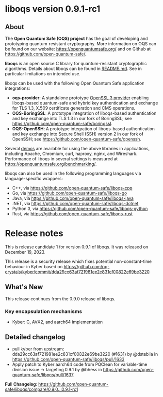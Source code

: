 liboqs version 0.9.1-rc1
========================

About
-----

The **Open Quantum Safe (OQS) project** has the goal of developing and prototyping quantum-resistant cryptography.  More information on OQS can be found on our website: https://openquantumsafe.org/ and on Github at https://github.com/open-quantum-safe/.  

**liboqs** is an open source C library for quantum-resistant cryptographic algorithms.  Details about liboqs can be found in [README.md](https://github.com/open-quantum-safe/liboqs/blob/main/README.md).  See in particular limitations on intended use.

liboqs can be used with the following Open Quantum Safe application integrations:

- **oqs-provider**: A standalone prototype [OpenSSL 3 provider](https://www.openssl.org/docs/manmaster/man7/provider.html) enabling liboqs-based quantum-safe and hybrid key authentication and exchange for TLS 1.3, X.509 certificate generation and CMS operations.
- **OQS-BoringSSL**: A prototype integration of liboqs-based authentication and key exchange into TLS 1.3 in our fork of BoringSSL; see https://github.com/open-quantum-safe/boringssl.
- **OQS-OpenSSH**: A prototype integration of liboqs-based authentication and key exchange into Secure Shell (SSH) version 2 in our fork of OpenSSH; see https://github.com/open-quantum-safe/openssh.

Several [demos](https://github.com/open-quantum-safe/oqs-demos) are available for using the above libraries in applications, including Apache, Chromium, curl, haproxy, nginx, and Wireshark.  Performance of liboqs in several settings is measured at https://openquantumsafe.org/benchmarking/.

liboqs can also be used in the following programming languages via language-specific wrappers:

- C++, via https://github.com/open-quantum-safe/liboqs-cpp
- Go, via https://github.com/open-quantum-safe/liboqs-go
- Java, via https://github.com/open-quantum-safe/liboqs-java
- .NET, via https://github.com/open-quantum-safe/liboqs-dotnet
- Python 3, via https://github.com/open-quantum-safe/liboqs-python
- Rust, via https://github.com/open-quantum-safe/liboqs-rust

Release notes
=============

This is release candidate 1 for version 0.9.1 of liboqs. It was released on December 19, 2023.

This release is a security release which fixes potential non-constant-time behaviour in Kyber based on https://github.com/pq-crystals/kyber/commit/dda29cc63af721981ee2c831cf00822e69be3220

What's New
----------

This release continues from the 0.9.0 release of liboqs.

### Key encapsulation mechanisms

- Kyber: C, AVX2, and aarch64 implementation

Detailed changelog
------------------

* pull kyber from upstream: dda29cc63af721981ee2c831cf00822e69be3220 (#1631) by @dstebila in https://github.com/open-quantum-safe/liboqs/pull/1633
* Apply patch to Kyber aarch64 code from PQClean for variable-time division issue -> targeting 0.9.1 by @bhess in https://github.com/open-quantum-safe/liboqs/pull/1637

**Full Changelog**: https://github.com/open-quantum-safe/liboqs/compare/0.9.0...0.9.1-rc1